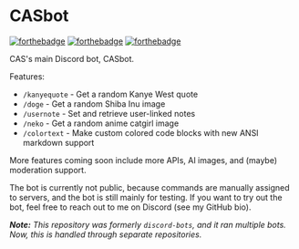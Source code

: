 # CASbot

[![forthebadge](https://forthebadge.com/images/badges/built-with-love.svg)](https://forthebadge.com)
[![forthebadge](https://forthebadge.com/images/badges/fo-real.svg)](https://forthebadge.com)
[![forthebadge](https://forthebadge.com/images/badges/open-source.svg)](https://forthebadge.com)

CAS's main Discord bot, CASbot.

Features:
* `/kanyequote` - Get a random Kanye West quote
* `/doge` - Get a random Shiba Inu image
* `/usernote` - Set and retrieve user-linked notes
* `/neko` - Get a random anime catgirl image
* `/colortext` - Make custom colored code blocks with new ANSI markdown support

More features coming soon include more APIs, AI images, and (maybe) moderation support.

The bot is currently not public, because commands are manually assigned to servers, and the bot is still mainly for testing. If you want to try out the bot, feel free to reach out to me on Discord (see my GitHub bio).

***Note:** This repository was formerly `discord-bots`, and it ran multiple bots. Now, this is handled through separate repositories.*
